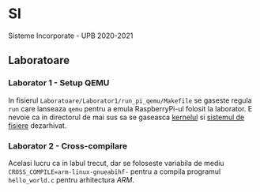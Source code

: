 # SI
Sisteme Incorporate - UPB 2020-2021

## Laboratoare
### Laborator 1 - Setup QEMU

In fisierul `Laboratoare/Laborator1/run_pi_qemu/Makefile` se gaseste regula
`run` care lanseaza `qemu` pentru a emula RaspberryPi-ul folosit la laborator.
E nevoie ca in directorul de mai sus sa se gaseasca
[kernelul](https://drive.google.com/file/d/0B0lgiPZNMMyvaEtfN3V4VVBxRjg/view)
si
[sistemul de fisiere](https://drive.google.com/open?id=0B0lgiPZNMMyvOTFMakFuY1N2Q1E)
dezarhivat.

### Laborator 2 - Cross-compilare
Acelasi lucru ca in labul trecut, dar se foloseste variabila de mediu
`CROSS_COMPILE=arm-linux-gnueabihf-` pentru a compila programul `hello_world.c`
pentru arhitectura _ARM_.
